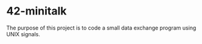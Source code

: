 # 42-minitalk
The purpose of this project is to code a small data exchange program using UNIX signals.
